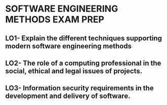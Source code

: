 # SOFTWARE ENGINEERING METHODS EXAM PREP

## LO1- Explain the different techniques supporting modern software engineering methods






## LO2- The role of a computing professional in the social, ethical and legal issues of projects.





## LO3- Information security requirements in the development and delivery of software.





